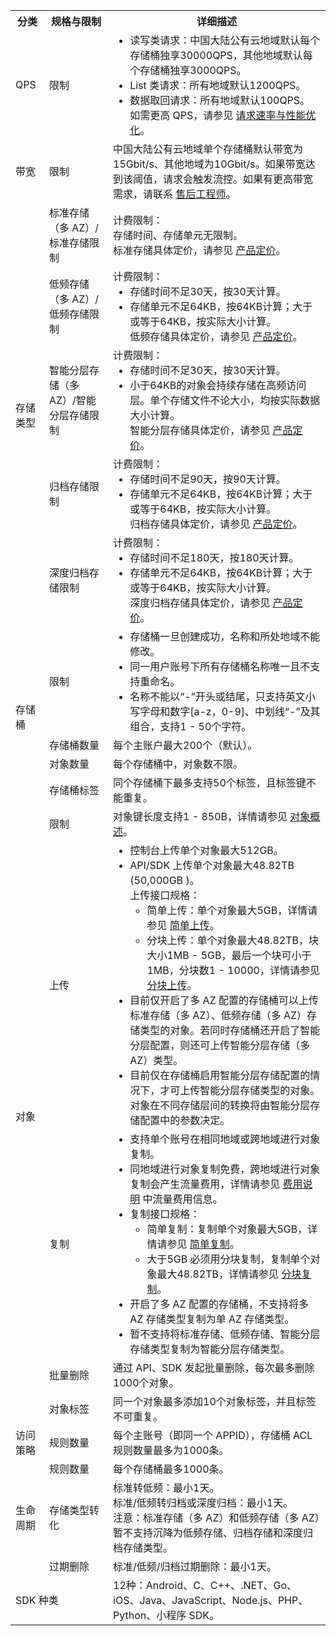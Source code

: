 <table>
    <tr>
        <th>分类</th> 
        <th>规格与限制</th> 
    			<th>详细描述</th> 
   </tr>
    <tr>
        <td>QPS</td>
    			<td>限制</td>
    			<td><ul  style="margin: 0;"><li>读写类请求：中国大陆公有云地域默认每个存储桶独享30000QPS，其他地域默认每个存储桶独享3000QPS。</li>
					<li> List 类请求：所有地域默认1200QPS。</li>
					<li>数据取回请求：所有地域默认100QPS。
<br>如需更高 QPS，请参见 <a href="/document/product/436/13653">请求速率与性能优化</a>。</li></ul></td>
    </tr>
		    <tr>
        <td>带宽</td>
    			<td>限制</td>
					<td>中国大陆公有云地域单个存储桶默认带宽为15Gbit/s、其他地域为10Gbit/s。如果带宽达到该阈值，请求会触发流控。如果有更高带宽需求，请联系 <a href="https://console.cloud.tencent.com/workorder/category">售后工程师</a>。</td>	
    </tr>
    	 <tr>
        <td rowspan="5">存储类型</td>
    			<td>标准存储（多 AZ）/标准存储限制</td>
    			<td>计费限制：<br>存储时间、存储单元无限制。<br>标准存储具体定价，请参见 <a href="https://buy.cloud.tencent.com/price/cos">产品定价</a>。</td>
    </tr>
    	 <tr>
        <td>低频存储（多 AZ）/低频存储限制</td>
    			<td>计费限制：<ul  style="margin: 0;"><li>存储时间不足30天，按30天计算。</li>
					<li>存储单元不足64KB，按64KB计算；大于或等于64KB，按实际大小计算。<br>低频存储具体定价，请参见 <a href="https://buy.cloud.tencent.com/price/cos">产品定价</a>。</li></ul></td>
    </tr>
    	 <tr>
        <td>智能分层存储（多 AZ）/智能分层存储限制</td>
    			<td>计费限制：<ul  style="margin: 0;"><li>存储时间不足30天，按30天计算。</li>
					<li>小于64KB的对象会持续存储在高频访问层。单个存储文件不论大小，均按实际数据大小计算。<br>智能分层存储具体定价，请参见 <a href="https://buy.cloud.tencent.com/price/cos">产品定价</a>。</td>
    </tr>
    	 <tr>
        <td>归档存储限制</td>
    			<td>计费限制：<ul  style="margin: 0;"><li>存储时间不足90天，按90天计算。</li>
					<li>存储单元不足64KB，按64KB计算；大于或等于64KB，按实际大小计算。<br>归档存储具体定价，请参见 <a href="https://buy.cloud.tencent.com/price/cos">产品定价</a>。</li></ul></td>
    </tr>
    	 <tr>
        <td>深度归档存储限制</td>
    			<td>计费限制：<ul  style="margin: 0;"><li>存储时间不足180天，按180天计算。</li>
					<li>存储单元不足64KB，按64KB计算；大于或等于64KB，按实际大小计算。<br>深度归档存储具体定价，请参见 <a href="https://buy.cloud.tencent.com/price/cos">产品定价</a>。</li></ul></td>
    </tr>
     <tr>
        <td rowspan="4">存储桶</td>
    			<td>限制</td>
    			<td><ul  style="margin: 0;"><li>存储桶一旦创建成功，名称和所处地域不能修改。</li>
					<li>同一用户账号下所有存储桶名称唯一且不支持重命名。</li>
					<li> 名称不能以“-”开头或结尾，只支持英文小写字母和数字[a-z，0-9]、中划线“-”及其组合，支持1 - 50个字符。</li></ul></td>
     </tr>
    	 <tr>
    			<td> 存储桶数量</td>
    			<td>每个主账户最大200个（默认）。</td>
    		</tr>
				<tr>
    			<td> 对象数量</td>
    			<td> 每个存储桶中，对象数不限。</td>
    		</tr>
				<tr>
    			<td> 存储桶标签</td>
    			<td>同个存储桶下最多支持50个标签，且标签键不能重复。</td>
    		</tr>
    		<tr>
    			<td rowspan="5">对象</td>
    			<td>限制</td>
					<td >对象键长度支持1 - 850B，详情请参见 <a href="https://cloud.tencent.com/document/product/436/13324">对象概述</a>。</td>
    		</tr>
    			<tr>
    			<td>上传</td>
    			<td><ul  style="margin: 0;"><li>控制台上传单个对象最大512GB。</li>
					<li> API/SDK 上传单个对象最大48.82TB (50,000GB )。
						<br>上传接口规格：
						<ul  style="margin: 0;"><li>简单上传：单个对象最大5GB，详情请参见 <a href="https://cloud.tencent.com/document/product/436/14113">简单上传</a>。</li>
						<li> 分块上传：单个对象最大48.82TB，块大小1MB - 5GB，最后一个块可小于1MB，分块数1 - 10000，详情请参见 <a href="https://cloud.tencent.com/document/product/436/14112">分块上传</a>。</li></ul>
					</li>
					<li> 目前仅开启了多 AZ 配置的存储桶可以上传标准存储（多 AZ）、低频存储（多 AZ）存储类型的对象。若同时存储桶还开启了智能分层配置，则还可上传智能分层存储（多 AZ）类型。</li>
					<li>目前仅在存储桶启用智能分层存储配置的情况下，才可上传智能分层存储类型的对象。对象在不同存储层间的转换将由智能分层存储配置中的参数决定。</li></ul></td>
    		</tr>
    		<tr>
    			<td >复制</td>
    			<td ><ul  style="margin: 0;"><li>支持单个账号在相同地域或跨地域进行对象复制。</li>
					<li> 同地域进行对象复制免费，跨地域进行对象复制会产生流量费用，详情请参见 <a href="https://buy.cloud.tencent.com/price/cos">费用说明</a> 中流量费用信息。 </li>
					<li>复制接口规格：
						<ul  style="margin: 0;"><li>简单复制：复制单个对象最大5GB，详情请参见 <a href="https://cloud.tencent.com/document/product/436/14117">简单复制</a>。</li>
						<li>大于5GB 必须用分块复制，复制单个对象最大48.82TB，详情请参见 <a href="https://cloud.tencent.com/document/product/436/14118">分块复制</a>。</li></ul>
					</li>
					<li>开启了多 AZ 配置的存储桶，不支持将多 AZ 存储类型复制为单 AZ 存储类型。</li>
					<li>暂不支持将标准存储、低频存储、智能分层存储类型复制为智能分层存储类型。</li></ul></td>
    		</tr>
    		<tr>
    			<td>批量删除</td>
    			<td>通过 API、SDK 发起批量删除，每次最多删除1000个对象。</td>
    		</tr>
				<tr>
    			<td>对象标签</td>
    			<td>同一个对象最多添加10个对象标签，并且标签不可重复。</td>
    		</tr>
    		 <tr>
    			<td >访问策略</td>
    			<td >规则数量</td>
    			<td >每个主账号（即同一个 APPID），存储桶 ACL 规则数量最多为1000条。</td>
    		</tr>
    		<tr>
    			<td rowspan="3">生命周期</td>
    			<td>规则数量</td>
    			<td >每个存储桶最多1000条。</td>
    		</tr>
    		<tr>
    			<td >存储类型转化</td>
    			<td >标准转低频：最小1天。<br>标准/低频转归档或深度归档：最小1天。<br>注意：标准存储（多 AZ）和低频存储（多 AZ）暂不支持沉降为低频存储、归档存储和深度归档存储类型。</td>
    		</tr>
    		 <tr>
    			<td >过期删除</td>
    			<td >标准/低频/归档过期删除：最小1天。</td>
    		</tr>         
    		<tr>
    			<td colspan="2">SDK 种类</td>
    			<td >12种：Android、C、C++、.NET、Go、iOS、Java、JavaScript、Node.js、PHP、Python、小程序 SDK。</td>
    </tr>
</table>
